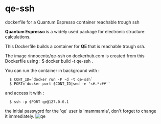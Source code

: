 # qe-ssh
dockerfile for a Quantum Espresso container reachable trough ssh

**Quantum Espresso** is a widely used package for electronic structure calculations.

This Dockerfile builds a container for **QE** that is reachable trough ssh.

The image rinnocente/qe-ssh on dockerhub.com is created from this Dockerfile using :
  $ docker build -t qe-ssh .

You can run the container in background  with :
```
  $ CONT_ID=`docker run -P -d -t qe-ssh`
  $ PORT=`docker port $CONT_ID|sed -e 's#.*:##'`
```
and access it with :
```
  $ ssh -p $PORT qe@127.0.0.1
```
the initial password for the 'qe' user is 'mammamia',
don't forget to change it immediately.
![qe](http://www.quantum-espresso.org/wp-content/uploads/2011/12/Quantum_espresso_logo.jpg)

